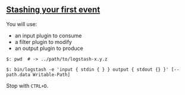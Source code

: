 ## [Stashing your first event](https://www.elastic.co/guide/en/logstash/current/first-event.html)

You will use:
* an input plugin to consume
* a filter plugin to modify
* an output plugin to produce

```
$: pwd  # -> ../path/to/logstash-x.y.z

$: bin/logstash -e 'input { stdin { } } output { stdout {} }' [--path.data Writable-Path]
```

Stop with `CTRL+D`.  
